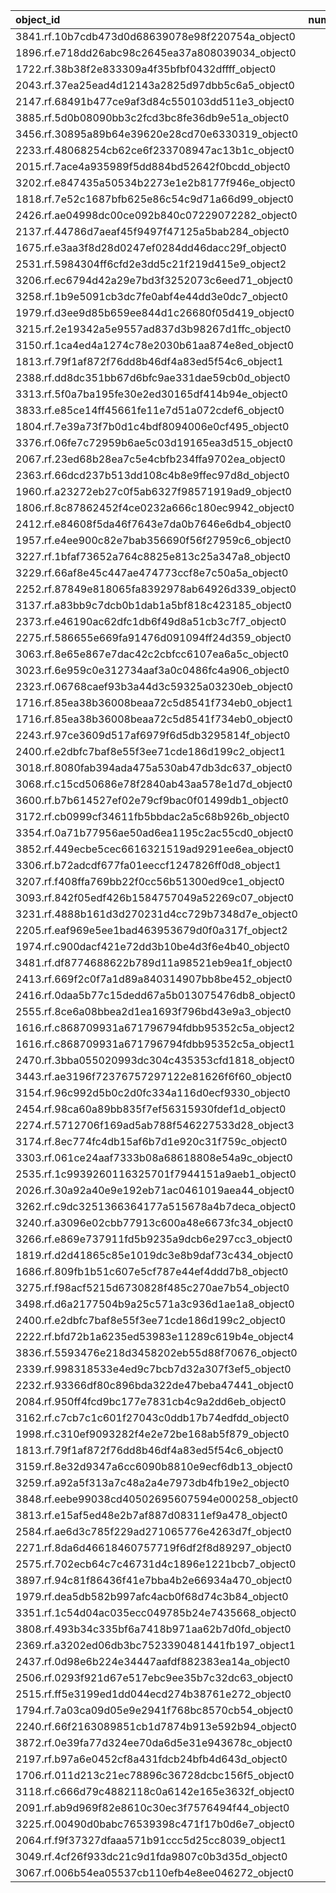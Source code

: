 | object_id                                        |   num_queries |   top1_rate |   top5_rate |   mean_rank |   median_rank |
|:-------------------------------------------------|--------------:|------------:|------------:|------------:|--------------:|
| 3841.rf.10b7cdb473d0d68639078e98f220754a_object0 |             3 |    1        |    1        |     1       |           1   |
| 1896.rf.e718dd26abc98c2645ea37a808039034_object0 |             2 |    1        |    1        |     1       |           1   |
| 1722.rf.38b38f2e833309a4f35bfbf0432dffff_object0 |             1 |    1        |    1        |     1       |           1   |
| 2043.rf.37ea25ead4d12143a2825d97dbb5c6a5_object0 |             1 |    1        |    1        |     1       |           1   |
| 2147.rf.68491b477ce9af3d84c550103dd511e3_object0 |             1 |    1        |    1        |     1       |           1   |
| 3885.rf.5d0b08090bb3c2fcd3bc8fe36db9e51a_object0 |             1 |    1        |    1        |     1       |           1   |
| 3456.rf.30895a89b64e39620e28cd70e6330319_object0 |             1 |    1        |    1        |     1       |           1   |
| 2233.rf.48068254cb62ce6f233708947ac13b1c_object0 |             1 |    1        |    1        |     1       |           1   |
| 2015.rf.7ace4a935989f5dd884bd52642f0bcdd_object0 |             1 |    1        |    1        |     1       |           1   |
| 3202.rf.e847435a50534b2273e1e2b8177f946e_object0 |             1 |    1        |    1        |     1       |           1   |
| 1818.rf.7e52c1687bfb625e86c54c9d71a66d99_object0 |             1 |    1        |    1        |     1       |           1   |
| 2426.rf.ae04998dc00ce092b840c07229072282_object0 |             1 |    1        |    1        |     1       |           1   |
| 2137.rf.44786d7aeaf45f9497f47125a5bab284_object0 |             1 |    1        |    1        |     1       |           1   |
| 1675.rf.e3aa3f8d28d0247ef0284dd46dacc29f_object0 |             1 |    1        |    1        |     1       |           1   |
| 2531.rf.5984304ff6cfd2e3dd5c21f219d415e9_object2 |             1 |    1        |    1        |     1       |           1   |
| 3206.rf.ec6794d42a29e7bd3f3252073c6eed71_object0 |             1 |    1        |    1        |     1       |           1   |
| 3258.rf.1b9e5091cb3dc7fe0abf4e44dd3e0dc7_object0 |             1 |    1        |    1        |     1       |           1   |
| 1979.rf.d3ee9d85b659ee844d1c26680f05d419_object0 |             1 |    1        |    1        |     1       |           1   |
| 3215.rf.2e19342a5e9557ad837d3b98267d1ffc_object0 |             1 |    1        |    1        |     1       |           1   |
| 3150.rf.1ca4ed4a1274c78e2030b61aa874e8ed_object0 |             1 |    1        |    1        |     1       |           1   |
| 1813.rf.79f1af872f76dd8b46df4a83ed5f54c6_object1 |             1 |    1        |    1        |     1       |           1   |
| 2388.rf.dd8dc351bb67d6bfc9ae331dae59cb0d_object0 |             1 |    1        |    1        |     1       |           1   |
| 3313.rf.5f0a7ba195fe30e2ed30165df414b94e_object0 |             1 |    1        |    1        |     1       |           1   |
| 3833.rf.e85ce14ff45661fe11e7d51a072cdef6_object0 |             1 |    1        |    1        |     1       |           1   |
| 1804.rf.7e39a73f7b0d1c4bdf8094006e0cf495_object0 |             1 |    1        |    1        |     1       |           1   |
| 3376.rf.06fe7c72959b6ae5c03d19165ea3d515_object0 |             1 |    1        |    1        |     1       |           1   |
| 2067.rf.23ed68b28ea7c5e4cbfb234ffa9702ea_object0 |             1 |    1        |    1        |     1       |           1   |
| 2363.rf.66dcd237b513dd108c4b8e9ffec97d8d_object0 |             1 |    1        |    1        |     1       |           1   |
| 1960.rf.a23272eb27c0f5ab6327f98571919ad9_object0 |             1 |    1        |    1        |     1       |           1   |
| 1806.rf.8c87862452f4ce0232a666c180ec9942_object0 |             1 |    1        |    1        |     1       |           1   |
| 2412.rf.e84608f5da46f7643e7da0b7646e6db4_object0 |             1 |    1        |    1        |     1       |           1   |
| 1957.rf.e4ee900c82e7bab356690f56f27959c6_object0 |             1 |    1        |    1        |     1       |           1   |
| 3227.rf.1bfaf73652a764c8825e813c25a347a8_object0 |             1 |    1        |    1        |     1       |           1   |
| 3229.rf.66af8e45c447ae474773ccf8e7c50a5a_object0 |             1 |    1        |    1        |     1       |           1   |
| 2252.rf.87849e818065fa8392978ab64926d339_object0 |             1 |    1        |    1        |     1       |           1   |
| 3137.rf.a83bb9c7dcb0b1dab1a5bf818c423185_object0 |             1 |    1        |    1        |     1       |           1   |
| 2373.rf.e46190ac62dfc1db6f49d8a51cb3c7f7_object0 |             1 |    1        |    1        |     1       |           1   |
| 2275.rf.586655e669fa91476d091094ff24d359_object0 |             1 |    1        |    1        |     1       |           1   |
| 3063.rf.8e65e867e7dac42c2cbfcc6107ea6a5c_object0 |             1 |    1        |    1        |     1       |           1   |
| 3023.rf.6e959c0e312734aaf3a0c0486fc4a906_object0 |             1 |    1        |    1        |     1       |           1   |
| 2323.rf.06768caef93b3a44d3c59325a03230eb_object0 |             1 |    1        |    1        |     1       |           1   |
| 1716.rf.85ea38b36008beaa72c5d8541f734eb0_object1 |             1 |    1        |    1        |     1       |           1   |
| 1716.rf.85ea38b36008beaa72c5d8541f734eb0_object0 |             1 |    1        |    1        |     1       |           1   |
| 2243.rf.97ce3609d517af6979f6d5db3295814f_object0 |             1 |    1        |    1        |     1       |           1   |
| 2400.rf.e2dbfc7baf8e55f3ee71cde186d199c2_object1 |             2 |    0.5      |    1        |     2       |           2   |
| 3018.rf.8080fab394ada475a530ab47db3dc637_object0 |             2 |    0.5      |    1        |     1.5     |           1.5 |
| 3068.rf.c15cd50686e78f2840ab43aa578e1d7d_object0 |             3 |    0.333333 |    0.333333 |    43       |           8   |
| 3600.rf.b7b614527ef02e79cf9bac0f01499db1_object0 |             3 |    0.333333 |    0.666667 |     4.66667 |           2   |
| 3172.rf.cb0999cf34611fb5bbdac2a5c68b926b_object0 |             2 |    0        |    0        |    10       |          10   |
| 3354.rf.0a71b77956ae50ad6ea1195c2ac55cd0_object0 |             2 |    0        |    0        |   113       |         113   |
| 3852.rf.449ecbe5cec6616321519ad9291ee6ea_object0 |             2 |    0        |    0        |    38.5     |          38.5 |
| 3306.rf.b72adcdf677fa01eeccf1247826ff0d8_object1 |             2 |    0        |    0        |    54.5     |          54.5 |
| 3207.rf.f408ffa769bb22f0cc56b51300ed9ce1_object0 |             2 |    0        |    0        |    65.5     |          65.5 |
| 3093.rf.842f05edf426b1584757049a52269c07_object0 |             1 |    0        |    0        |    25       |          25   |
| 3231.rf.4888b161d3d270231d4cc729b7348d7e_object0 |             1 |    0        |    0        |    12       |          12   |
| 2205.rf.eaf969e5ee1bad463953679d0f0a317f_object2 |             1 |    0        |    0        |    89       |          89   |
| 1974.rf.c900dacf421e72dd3b10be4d3f6e4b40_object0 |             1 |    0        |    1        |     3       |           3   |
| 3481.rf.df8774688622b789d11a98521eb9ea1f_object0 |             1 |    0        |    0        |    23       |          23   |
| 2413.rf.669f2c0f7a1d89a840314907bb8be452_object0 |             1 |    0        |    0        |    40       |          40   |
| 2416.rf.0daa5b77c15dedd67a5b013075476db8_object0 |             1 |    0        |    0        |     8       |           8   |
| 2555.rf.8ce6a08bbea2d1ea1693f796bd43e9a3_object0 |             1 |    0        |    1        |     5       |           5   |
| 1616.rf.c868709931a671796794fdbb95352c5a_object2 |             1 |    0        |    0        |    12       |          12   |
| 1616.rf.c868709931a671796794fdbb95352c5a_object1 |             1 |    0        |    1        |     2       |           2   |
| 2470.rf.3bba055020993dc304c435353cfd1818_object0 |             1 |    0        |    0        |    81       |          81   |
| 3443.rf.ae3196f72376757297122e81626f6f60_object0 |             1 |    0        |    1        |     4       |           4   |
| 3154.rf.96c992d5b0c2d0fc334a116d0ecf9330_object0 |             1 |    0        |    1        |     5       |           5   |
| 2454.rf.98ca60a89bb835f7ef56315930fdef1d_object0 |             1 |    0        |    0        |    41       |          41   |
| 2274.rf.5712706f169ad5ab788f546227533d28_object3 |             1 |    0        |    0        |    86       |          86   |
| 3174.rf.8ec774fc4db15af6b7d1e920c31f759c_object0 |             1 |    0        |    0        |   106       |         106   |
| 3303.rf.061ce24aaf7333b08a68618808e54a9c_object0 |             1 |    0        |    0        |     9       |           9   |
| 2535.rf.1c9939260116325701f7944151a9aeb1_object0 |             1 |    0        |    0        |    22       |          22   |
| 2026.rf.30a92a40e9e192eb71ac0461019aea44_object0 |             1 |    0        |    1        |     2       |           2   |
| 3262.rf.c9dc3251366364177a515678a4b7deca_object0 |             1 |    0        |    0        |    79       |          79   |
| 3240.rf.a3096e02cbb77913c600a48e6673fc34_object0 |             1 |    0        |    0        |    68       |          68   |
| 3266.rf.e869e737911fd5b9235a9dcb6e297cc3_object0 |             1 |    0        |    0        |    67       |          67   |
| 1819.rf.d2d41865c85e1019dc3e8b9daf73c434_object0 |             1 |    0        |    0        |    99       |          99   |
| 1686.rf.809fb1b51c607e5cf787e44ef4ddd7b8_object0 |             1 |    0        |    0        |    15       |          15   |
| 3275.rf.f98acf5215d6730828f485c270ae7b54_object0 |             1 |    0        |    0        |    56       |          56   |
| 3498.rf.d6a2177504b9a25c571a3c936d1ae1a8_object0 |             1 |    0        |    0        |    52       |          52   |
| 2400.rf.e2dbfc7baf8e55f3ee71cde186d199c2_object0 |             1 |    0        |    1        |     5       |           5   |
| 2222.rf.bfd72b1a6235ed53983e11289c619b4e_object4 |             1 |    0        |    0        |    17       |          17   |
| 3836.rf.5593476e218d3458202eb55d88f70676_object0 |             1 |    0        |    1        |     2       |           2   |
| 2339.rf.998318533e4ed9c7bcb7d32a307f3ef5_object0 |             1 |    0        |    0        |    44       |          44   |
| 2232.rf.93366df80c896bda322de47beba47441_object0 |             1 |    0        |    1        |     2       |           2   |
| 2084.rf.950ff4fcd9bc177e7831cb4c9a2dd6eb_object0 |             1 |    0        |    1        |     2       |           2   |
| 3162.rf.c7cb7c1c601f27043c0ddb17b74edfdd_object0 |             1 |    0        |    0        |    11       |          11   |
| 1998.rf.c310ef9093282f4e2e72be168ab5f879_object0 |             1 |    0        |    0        |     7       |           7   |
| 1813.rf.79f1af872f76dd8b46df4a83ed5f54c6_object0 |             1 |    0        |    0        |    20       |          20   |
| 3159.rf.8e32d9347a6cc6090b8810e9ecf6db13_object0 |             1 |    0        |    0        |     9       |           9   |
| 3259.rf.a92a5f313a7c48a2a4e7973db4fb19e2_object0 |             1 |    0        |    0        |    29       |          29   |
| 3848.rf.eebe99038cd40502695607594e000258_object0 |             1 |    0        |    0        |    58       |          58   |
| 3813.rf.e15af5ed48e2b7af887d08311ef9a478_object0 |             1 |    0        |    0        |    86       |          86   |
| 2584.rf.ae6d3c785f229ad271065776e4263d7f_object0 |             1 |    0        |    0        |    47       |          47   |
| 2271.rf.8da6d46618460757719f6df2f8d89297_object0 |             1 |    0        |    0        |    16       |          16   |
| 2575.rf.702ecb64c7c46731d4c1896e1221bcb7_object0 |             1 |    0        |    0        |    26       |          26   |
| 3897.rf.94c81f86436f41e7bba4b2e66934a470_object0 |             1 |    0        |    0        |    32       |          32   |
| 1979.rf.dea5db582b997afc4acb0f68d74c3b84_object0 |             1 |    0        |    1        |     2       |           2   |
| 3351.rf.1c54d04ac035ecc049785b24e7435668_object0 |             1 |    0        |    0        |    18       |          18   |
| 3808.rf.493b34c335bf6a7418b971aa62b7d0fd_object0 |             1 |    0        |    0        |    27       |          27   |
| 2369.rf.a3202ed06db3bc7523390481441fb197_object1 |             1 |    0        |    0        |    11       |          11   |
| 2437.rf.0d98e6b224e34447aafdf882383ea14a_object0 |             1 |    0        |    0        |     9       |           9   |
| 2506.rf.0293f921d67e517ebc9ee35b7c32dc63_object0 |             1 |    0        |    1        |     4       |           4   |
| 2515.rf.ff5e3199ed1dd044ecd274b38761e272_object0 |             1 |    0        |    0        |     6       |           6   |
| 1794.rf.7a03ca09d05e9e2941f768bc8570cb54_object0 |             1 |    0        |    0        |    48       |          48   |
| 2240.rf.66f2163089851cb1d7874b913e592b94_object0 |             1 |    0        |    0        |    59       |          59   |
| 3872.rf.0e39fa77d324ee70da6d5e31e943678c_object0 |             1 |    0        |    1        |     5       |           5   |
| 2197.rf.b97a6e0452cf8a431fdcb24bfb4d643d_object0 |             1 |    0        |    1        |     2       |           2   |
| 1706.rf.011d213c21ec78896c36728dcbc156f5_object0 |             1 |    0        |    0        |     8       |           8   |
| 3118.rf.c666d79c4882118c0a6142e165e3632f_object0 |             1 |    0        |    1        |     5       |           5   |
| 2091.rf.ab9d969f82e8610c30ec3f7576494f44_object0 |             1 |    0        |    0        |    79       |          79   |
| 3225.rf.00490d0babc76539398c471f17b0d6e7_object0 |             1 |    0        |    0        |     8       |           8   |
| 2064.rf.f9f37327dfaaa571b91ccc5d25cc8039_object1 |             1 |    0        |    0        |    43       |          43   |
| 3049.rf.4cf26f933dc21c9d1fda9807c0b3d35d_object0 |             1 |    0        |    0        |    98       |          98   |
| 3067.rf.006b54ea05537cb110efb4e8ee046272_object0 |             1 |    0        |    0        |    11       |          11   |